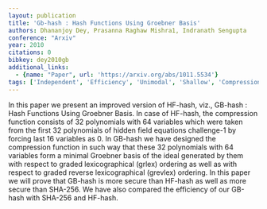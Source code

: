 ```yaml
---
layout: publication
title: 'Gb-hash : Hash Functions Using Groebner Basis'
authors: Dhananjoy Dey, Prasanna Raghaw Mishra1, Indranath Sengupta
conference: "Arxiv"
year: 2010
citations: 0
bibkey: dey2010gb
additional_links:
  - {name: "Paper", url: 'https://arxiv.org/abs/1011.5534'}
tags: ['Independent', 'Efficiency', 'Unimodal', 'Shallow', 'Compression', 'Hashing']
---
```

In this paper we present an improved version of HF-hash, viz., GB-hash : Hash
Functions Using Groebner Basis. In case of HF-hash, the compression function
consists of 32 polynomials with 64 variables which were taken from the first 32
polynomials of hidden field equations challenge-1 by forcing last 16 variables
as 0. In GB-hash we have designed the compression function in such way that
these 32 polynomials with 64 variables form a minimal Groebner basis of the
ideal generated by them with respect to graded lexicographical (grlex) ordering
as well as with respect to graded reverse lexicographical (grevlex) ordering.
In this paper we will prove that GB-hash is more secure than HF-hash as well as
more secure than SHA-256. We have also compared the efficiency of our GB-hash
with SHA-256 and HF-hash.
